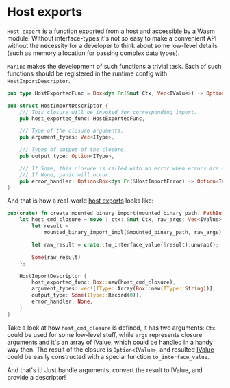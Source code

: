 # Host exports

`Host export` is a function exported from a host and accessible by a Wasm module. Without interface-types it's not so easy to make a convenient API without the necessity for a developer to think about some low-level details (such as memory allocation for passing complex data types).

`Marine` makes the development of such functions a trivial task. Each of such functions should be registered in the runtime config with `HostImportDescriptor`.

```rust
pub type HostExportedFunc = Box<dyn Fn(&mut Ctx, Vec<IValue>) -> Option<IValue> + 'static>;

pub struct HostImportDescriptor {
    /// This closure will be invoked for corresponding import.
    pub host_exported_func: HostExportedFunc,

    /// Type of the closure arguments.
    pub argument_types: Vec<IType>,

    /// Types of output of the closure.
    pub output_type: Option<IType>,

    /// If Some, this closure is called with an error when errors are encountered while lifting.
    /// If None, panic will occur.
    pub error_handler: Option<Box<dyn Fn(&HostImportError) -> Option<IValue> + 'static>>,
}
```

And that is how a real-world [host exports](https://github.com/fluencelabs/marine/blob/1aeb9b70b573425c6d9f738b94cc35fbdf5aac58/marine/src/host_imports/mounted_binaries.rs#L25) looks like:

```rust
pub(crate) fn create_mounted_binary_import(mounted_binary_path: PathBuf) -> HostImportDescriptor {
    let host_cmd_closure = move |_ctx: &mut Ctx, raw_args: Vec<IValue>| {
        let result =
            mounted_binary_import_impl(&mounted_binary_path, raw_args).unwrap_or_else(Into::into);

        let raw_result = crate::to_interface_value(&result).unwrap();

        Some(raw_result)
    };

    HostImportDescriptor {
        host_exported_func: Box::new(host_cmd_closure),
        argument_types: vec![IType::Array(Box::new(IType::String))],
        output_type: Some(IType::Record(0)),
        error_handler: None,
    }
}
```

Take a look at how `host_cmd_closure` is defined, it has two arguments: `Ctx` could be used for some low-level stuff, while `args` represents closure arguments and it's an array of [IValue](i-value-and-i-type.md), which could be handled in a handy way then. The result of the closure is `Option<IValue>`, and resulted [IValue](i-value-and-i-type.md) could be easily constructed with a special function `to_interface_value`.

And that's it! Just handle arguments, convert the result to IValue, and provide a descriptor!
